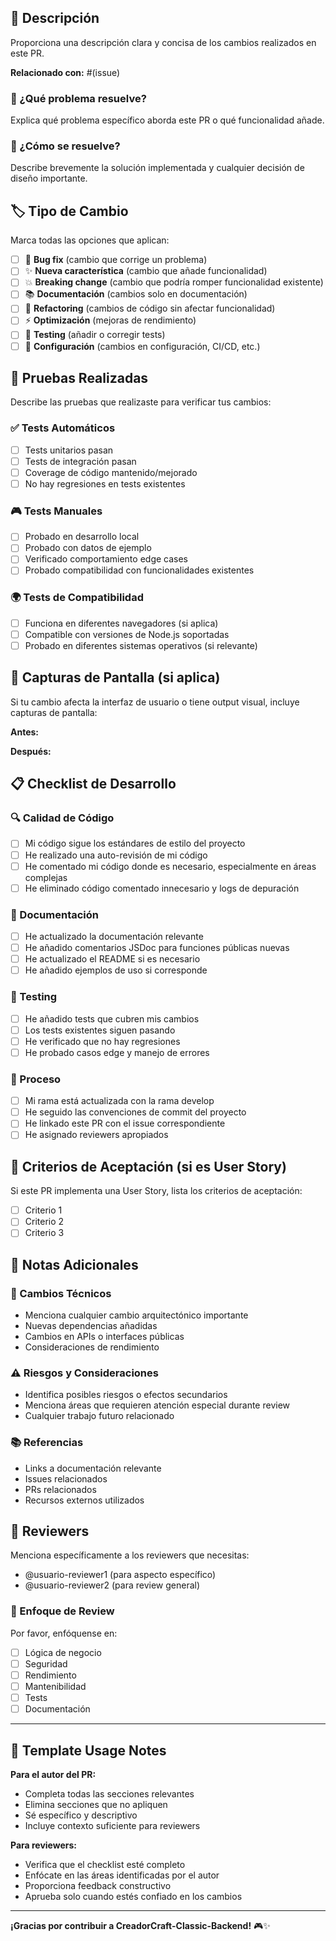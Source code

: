 ## 📝 Descripción

Proporciona una descripción clara y concisa de los cambios realizados en este PR.

**Relacionado con:** #(issue)

### 🎯 ¿Qué problema resuelve?

Explica qué problema específico aborda este PR o qué funcionalidad añade.

### 🔧 ¿Cómo se resuelve?

Describe brevemente la solución implementada y cualquier decisión de diseño importante.

## 🏷️ Tipo de Cambio

Marca todas las opciones que aplican:

- [ ] 🐛 **Bug fix** (cambio que corrige un problema)
- [ ] ✨ **Nueva característica** (cambio que añade funcionalidad)
- [ ] 💥 **Breaking change** (cambio que podría romper funcionalidad existente)
- [ ] 📚 **Documentación** (cambios solo en documentación)
- [ ] 🎨 **Refactoring** (cambios de código sin afectar funcionalidad)
- [ ] ⚡ **Optimización** (mejoras de rendimiento)
- [ ] 🧪 **Testing** (añadir o corregir tests)
- [ ] 🔧 **Configuración** (cambios en configuración, CI/CD, etc.)

## 🧪 Pruebas Realizadas

Describe las pruebas que realizaste para verificar tus cambios:

### ✅ Tests Automáticos
- [ ] Tests unitarios pasan
- [ ] Tests de integración pasan
- [ ] Coverage de código mantenido/mejorado
- [ ] No hay regresiones en tests existentes

### 🎮 Tests Manuales
- [ ] Probado en desarrollo local
- [ ] Probado con datos de ejemplo
- [ ] Verificado comportamiento edge cases
- [ ] Probado compatibilidad con funcionalidades existentes

### 🌍 Tests de Compatibilidad
- [ ] Funciona en diferentes navegadores (si aplica)
- [ ] Compatible con versiones de Node.js soportadas
- [ ] Probado en diferentes sistemas operativos (si relevante)

## 📸 Capturas de Pantalla (si aplica)

Si tu cambio afecta la interfaz de usuario o tiene output visual, incluye capturas de pantalla:

**Antes:**
<!-- Captura del estado anterior -->

**Después:**
<!-- Captura del nuevo estado -->

## 📋 Checklist de Desarrollo

### 🔍 Calidad de Código
- [ ] Mi código sigue los estándares de estilo del proyecto
- [ ] He realizado una auto-revisión de mi código
- [ ] He comentado mi código donde es necesario, especialmente en áreas complejas
- [ ] He eliminado código comentado innecesario y logs de depuración

### 📖 Documentación
- [ ] He actualizado la documentación relevante
- [ ] He añadido comentarios JSDoc para funciones públicas nuevas
- [ ] He actualizado el README si es necesario
- [ ] He añadido ejemplos de uso si corresponde

### 🧪 Testing
- [ ] He añadido tests que cubren mis cambios
- [ ] Los tests existentes siguen pasando
- [ ] He verificado que no hay regresiones
- [ ] He probado casos edge y manejo de errores

### 🔄 Proceso
- [ ] Mi rama está actualizada con la rama develop
- [ ] He seguido las convenciones de commit del proyecto
- [ ] He linkado este PR con el issue correspondiente
- [ ] He asignado reviewers apropiados

## 🎯 Criterios de Aceptación (si es User Story)

Si este PR implementa una User Story, lista los criterios de aceptación:

- [ ] Criterio 1
- [ ] Criterio 2  
- [ ] Criterio 3

## 💭 Notas Adicionales

### 🔧 Cambios Técnicos
- Menciona cualquier cambio arquitectónico importante
- Nuevas dependencias añadidas
- Cambios en APIs o interfaces públicas
- Consideraciones de rendimiento

### ⚠️ Riesgos y Consideraciones
- Identifica posibles riesgos o efectos secundarios
- Menciona áreas que requieren atención especial durante review
- Cualquier trabajo futuro relacionado

### 📚 Referencias
- Links a documentación relevante
- Issues relacionados
- PRs relacionados
- Recursos externos utilizados

## 👥 Reviewers

Menciona específicamente a los reviewers que necesitas:
- @usuario-reviewer1 (para aspecto específico)
- @usuario-reviewer2 (para review general)

### 🎯 Enfoque de Review
Por favor, enfóquense en:
- [ ] Lógica de negocio
- [ ] Seguridad
- [ ] Rendimiento  
- [ ] Mantenibilidad
- [ ] Tests
- [ ] Documentación

---

## 📝 Template Usage Notes

**Para el autor del PR:**
- Completa todas las secciones relevantes
- Elimina secciones que no apliquen
- Sé específico y descriptivo
- Incluye contexto suficiente para reviewers

**Para reviewers:**
- Verifica que el checklist esté completo
- Enfócate en las áreas identificadas por el autor
- Proporciona feedback constructivo
- Aprueba solo cuando estés confiado en los cambios

---

**¡Gracias por contribuir a CreadorCraft-Classic-Backend!** 🎮✨